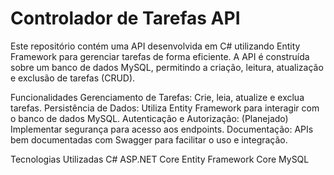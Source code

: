 # Controlador de Tarefas API
Este repositório contém uma API desenvolvida em C# utilizando Entity Framework para gerenciar tarefas de forma eficiente. A API é construída sobre um banco de dados MySQL, permitindo a criação, leitura, atualização e exclusão de tarefas (CRUD).

Funcionalidades
Gerenciamento de Tarefas: Crie, leia, atualize e exclua tarefas.
Persistência de Dados: Utiliza Entity Framework para interagir com o banco de dados MySQL.
Autenticação e Autorização: (Planejado) Implementar segurança para acesso aos endpoints.
Documentação: APIs bem documentadas com Swagger para facilitar o uso e integração.

Tecnologias Utilizadas
C#
ASP.NET Core
Entity Framework Core
MySQL
